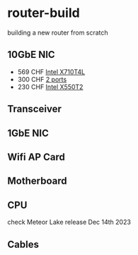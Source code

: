 # router-build
building a new router from scratch

## 10GbE NIC 

- 569 CHF [Intel X710T4L](https://www.digitec.ch/it/s1/product/intel-adattatore-di-rete-ethernet-x710-t4l-pci-express-30-x8-scheda-di-rete-15459932)
- 300 CHF [2 ports](https://www.digitec.ch/it/s1/product/intel-adattatore-di-rete-ethernet-x710-t2l-pci-express-30-x8-scheda-di-rete-14053242)
- 230 CHF [Intel X550T2](https://www.digitec.ch/it/s1/product/intel-server-ethernet-x550t2-pci-express-30-scheda-di-rete-10144274?ip=X550T2)

## Transceiver

## 1GbE NIC

## Wifi AP Card

## Motherboard

## CPU
check Meteor Lake release Dec 14th 2023

## Cables
